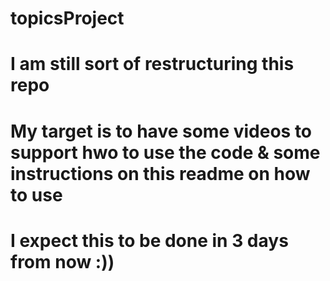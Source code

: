 # topicsProject


# I am still sort of restructuring this repo
# My target is to have some videos to support hwo to use the code & some instructions on this readme on how to use

# I expect this to be done in 3 days from now :))
